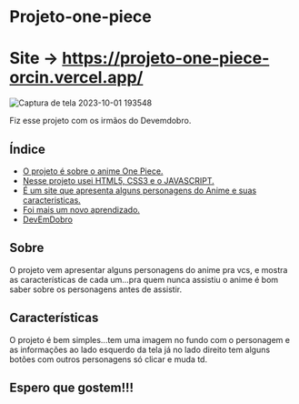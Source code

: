 # Projeto-one-piece

# Site -> https://projeto-one-piece-orcin.vercel.app/

![Captura de tela 2023-10-01 193548](https://github.com/alyyssonSanttos/Projeto-one-piece/assets/125829817/847c8b32-224a-45ab-a11d-1c0ce556751d)

Fiz esse projeto com os irmãos do Devemdobro.

## Índice

- [ O projeto é sobre o anime One Piece.](#Abolt)
- [Nesse projeto usei HTML5, CSS3 e o JAVASCRIPT.](#features)
- [É um site que apresenta alguns personagens do Anime e suas caracteristicas.](#usage)
- [Foi mais um novo aprendizado.](#contributing)
- [DevEmDobro](#license)

## Sobre

O projeto vem apresentar alguns personagens do anime pra vcs, e mostra as características de cada um...pra quem nunca assistiu o anime é bom saber sobre os personagens antes de assistir.

## Características

O projeto é bem simples...tem uma imagem no fundo com o personagem e as informações ao lado esquerdo da tela já no lado direito tem alguns botões com outros personagens só clicar e muda td.

## Espero que gostem!!!
